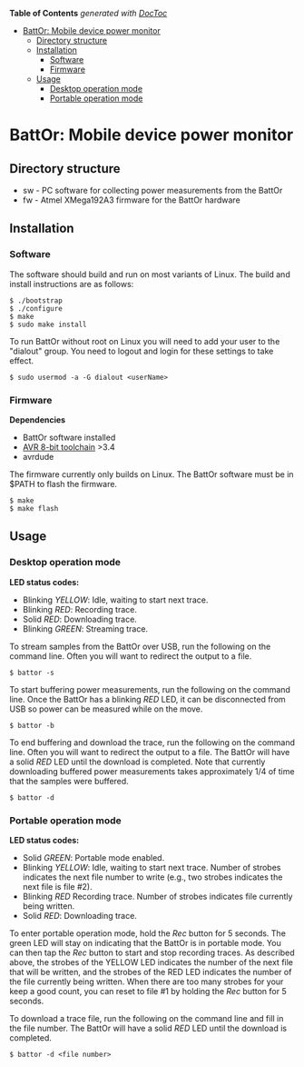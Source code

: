 <!-- START doctoc generated TOC please keep comment here to allow auto update -->
<!-- DON'T EDIT THIS SECTION, INSTEAD RE-RUN doctoc TO UPDATE -->
**Table of Contents**  *generated with [DocToc](https://github.com/thlorenz/doctoc)*

- [BattOr: Mobile device power monitor](#battor-mobile-device-power-monitor)
  - [Directory structure](#directory-structure)
  - [Installation](#installation)
    - [Software](#software)
    - [Firmware](#firmware)
  - [Usage](#usage)
    - [Desktop operation mode](#desktop-operation-mode)
    - [Portable operation mode](#portable-operation-mode)

<!-- END doctoc generated TOC please keep comment here to allow auto update -->

# BattOr: Mobile device power monitor

## Directory structure

* sw - PC software for collecting power measurements from the BattOr
* fw - Atmel XMega192A3 firmware for the BattOr hardware

## Installation

### Software

The software should build and run on most variants of Linux. The build and install instructions are as follows:

    $ ./bootstrap
    $ ./configure
    $ make
    $ sudo make install

To run BattOr without root on Linux you will need to add your user to the "dialout" group. You need to logout and login for these settings to take effect.

    $ sudo usermod -a -G dialout <userName>
    
### Firmware

**Dependencies**
* BattOr software installed
* [AVR 8-bit toolchain](http://www.atmel.com/tools/atmelavrtoolchainforlinux.aspx) >3.4
* avrdude

The firmware currently only builds on Linux. The BattOr software must be in $PATH to flash the firmware.

    $ make
    $ make flash

## Usage

### Desktop operation mode

**LED status codes:**
* Blinking *YELLOW*: Idle, waiting to start next trace.
* Blinking *RED*: Recording trace.
* Solid *RED*: Downloading trace.
* Blinking *GREEN*: Streaming trace.

To stream samples from the BattOr over USB, run the following on the command line.
Often you will want to redirect the output to a file.

    $ battor -s

To start buffering power measurements, run the following on the command line.
Once the BattOr has a blinking *RED* LED, it can be disconnected from USB so power can
be measured while on the move.

    $ battor -b

To end buffering and download the trace, run the following on the command line.
Often you will want to redirect the output to a file. The BattOr will have a
solid *RED* LED until the download is completed. Note that currently
downloading buffered power measurements takes approximately 1/4 of time that
the samples were buffered.

    $ battor -d

### Portable operation mode

**LED status codes:**
* Solid *GREEN*: Portable mode enabled.
* Blinking *YELLOW*: Idle, waiting to start next trace. Number of strobes indicates the next file number to write (e.g., two strobes indicates the next file is file #2).
* Blinking *RED* Recording trace. Number of strobes indicates file currently being written.
* Solid *RED*: Downloading trace.

To enter portable operation mode, hold the *Rec* button for 5 seconds. The
green LED will stay on indicating that the BattOr is in portable mode. You can
then tap the *Rec* button to start and stop recording traces.  As described
above, the strobes of the YELLOW LED indicates the number of the next file that
will be written, and the strobes of the RED LED indicates the number of the
file currently being written. When there are too many strobes for your keep a
good count, you can reset to file #1 by holding the *Rec* button for 5
seconds.

To download a trace file, run the following on the command line and fill in the
file number. The BattOr will have a solid *RED* LED until the download is
completed.

	$ battor -d <file number>
